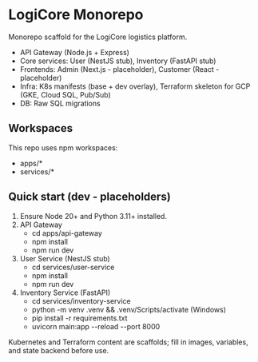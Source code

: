 # LogiCore Monorepo

Monorepo scaffold for the LogiCore logistics platform.

- API Gateway (Node.js + Express)
- Core services: User (NestJS stub), Inventory (FastAPI stub)
- Frontends: Admin (Next.js - placeholder), Customer (React - placeholder)
- Infra: K8s manifests (base + dev overlay), Terraform skeleton for GCP (GKE, Cloud SQL, Pub/Sub)
- DB: Raw SQL migrations

## Workspaces

This repo uses npm workspaces:
- apps/*
- services/*

## Quick start (dev - placeholders)

1. Ensure Node 20+ and Python 3.11+ installed.
2. API Gateway
   - cd apps/api-gateway
   - npm install
   - npm run dev
3. User Service (NestJS stub)
   - cd services/user-service
   - npm install
   - npm run dev
4. Inventory Service (FastAPI)
   - cd services/inventory-service
   - python -m venv .venv && .venv/Scripts/activate (Windows)
   - pip install -r requirements.txt
   - uvicorn main:app --reload --port 8000

Kubernetes and Terraform content are scaffolds; fill in images, variables, and state backend before use.
